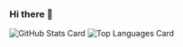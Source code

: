 ### Hi there 👋


![GitHub Stats Card](https://github-readme-stats-sandy-sigma.vercel.app/api?username=neematoto&hide=contribs&show_icons=true&theme=radical) ![Top Languages Card](https://github-readme-stats-sandy-sigma.vercel.app/api/top-langs/?username=neematoto&layout=compact&theme=radical)



<!--
**NeemaToto/NeemaToto** is a ✨ _special_ ✨ repository because its `README.md` (this file) appears on your GitHub profile.

Here are some ideas to get you started:

- 🔭 I’m currently working on ...
- 🌱 I’m currently learning ...
- 👯 I’m looking to collaborate on ...
- 🤔 I’m looking for help with ...
- 💬 Ask me about ...
- 📫 How to reach me: ...
- 😄 Pronouns: ...
- ⚡ Fun fact: ...
-->
